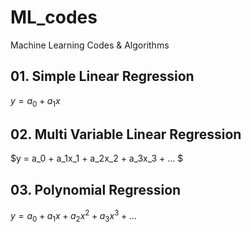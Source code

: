 # ML_codes
Machine Learning Codes &amp; Algorithms

## 01. Simple Linear Regression
$y = a_0 + a_1x$

## 02. Multi Variable Linear Regression
$y = a_0 + a_1x_1 + a_2x_2 + a_3x_3 + ... $

## 03. Polynomial Regression
$y = a_0 + a_1x + a_2x^2 + a_3x^3 + ...$
